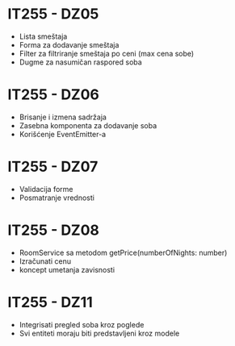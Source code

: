 # IT255 - DZ05

* Lista smeštaja
* Forma za dodavanje smeštaja
* Filter za filtriranje smeštaja po ceni (max cena sobe)
* Dugme za nasumičan raspored soba

# IT255 - DZ06

* Brisanje i izmena sadržaja
* Zasebna komponenta za dodavanje soba
* Korišćenje EventEmitter-a

# IT255 - DZ07

* Validacija forme
* Posmatranje vrednosti

# IT255 - DZ08

* RoomService sa metodom getPrice(numberOfNights: number)
* Izračunati cenu 
* koncept umetanja zavisnosti

# IT255 - DZ11

* Integrisati pregled soba kroz poglede
* Svi entiteti moraju biti predstavljeni kroz modele